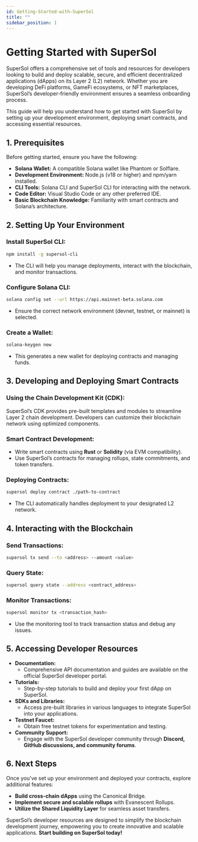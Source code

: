 ```yaml
---
id: Getting-Started-with-SuperSol
title: ""
sidebar_position: 1
---
```



# Getting Started with SuperSol

SuperSol offers a comprehensive set of tools and resources for developers looking to build and deploy scalable, secure, and efficient decentralized applications (dApps) on its Layer 2 (L2) network. Whether you are developing DeFi platforms, GameFi ecosystems, or NFT marketplaces, SuperSol’s developer-friendly environment ensures a seamless onboarding process.

This guide will help you understand how to get started with SuperSol by setting up your development environment, deploying smart contracts, and accessing essential resources.



## 1. Prerequisites

Before getting started, ensure you have the following:

- **Solana Wallet:** A compatible Solana wallet like Phantom or Solflare.
- **Development Environment:** Node.js (v18 or higher) and npm/yarn installed.
- **CLI Tools:** Solana CLI and SuperSol CLI for interacting with the network.
- **Code Editor:** Visual Studio Code or any other preferred IDE.
- **Basic Blockchain Knowledge:** Familiarity with smart contracts and Solana’s architecture.



## 2. Setting Up Your Environment

### Install SuperSol CLI:
```sh
npm install -g supersol-cli
```
- The CLI will help you manage deployments, interact with the blockchain, and monitor transactions.

### Configure Solana CLI:
```sh
solana config set --url https://api.mainnet-beta.solana.com
```
- Ensure the correct network environment (devnet, testnet, or mainnet) is selected.

### Create a Wallet:
```sh
solana-keygen new
```
- This generates a new wallet for deploying contracts and managing funds.



## 3. Developing and Deploying Smart Contracts

### Using the Chain Development Kit (CDK):
SuperSol’s CDK provides pre-built templates and modules to streamline Layer 2 chain development. Developers can customize their blockchain network using optimized components.

### Smart Contract Development:
- Write smart contracts using **Rust** or **Solidity** (via EVM compatibility).
- Use SuperSol’s contracts for managing rollups, state commitments, and token transfers.

### Deploying Contracts:
```sh
supersol deploy contract ./path-to-contract
```
- The CLI automatically handles deployment to your designated L2 network.



## 4. Interacting with the Blockchain

### Send Transactions:
```sh
supersol tx send --to <address> --amount <value>
```

### Query State:
```sh
supersol query state --address <contract_address>
```

### Monitor Transactions:
```sh
supersol monitor tx <transaction_hash>
```
- Use the monitoring tool to track transaction status and debug any issues.



## 5. Accessing Developer Resources

- **Documentation:**
  - Comprehensive API documentation and guides are available on the official SuperSol developer portal.
- **Tutorials:**
  - Step-by-step tutorials to build and deploy your first dApp on SuperSol.
- **SDKs and Libraries:**
  - Access pre-built libraries in various languages to integrate SuperSol into your applications.
- **Testnet Faucet:**
  - Obtain free testnet tokens for experimentation and testing.
- **Community Support:**
  - Engage with the SuperSol developer community through **Discord, GitHub discussions, and community forums**.



## 6. Next Steps

Once you’ve set up your environment and deployed your contracts, explore additional features:

- **Build cross-chain dApps** using the Canonical Bridge.
- **Implement secure and scalable rollups** with Evanescent Rollups.
- **Utilize the Shared Liquidity Layer** for seamless asset transfers.

SuperSol’s developer resources are designed to simplify the blockchain development journey, empowering you to create innovative and scalable applications. **Start building on SuperSol today!**
